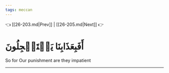 ```yaml
---
tags: meccan
---
```


👈 [[26-203.md|Prev]] | [[26-205.md|Next]] 👉

# أَفَبِعَذَابِنَا يَسۡتَعۡجِلُونَ

So for Our punishment are they impatient

---

